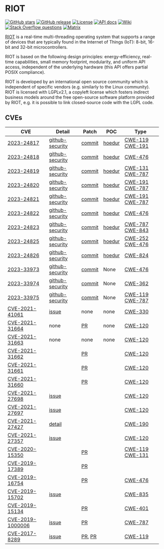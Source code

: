# RIOT

<a href="https://github.com/RIOT-OS/RIOT" target="_blank" rel="noopener noreferrer"><img src="https://img.shields.io/github/stars/RIOT-OS/RIOT.svg" alt="GitHub stars"></a> [![GitHub release][release-badge]][release-link] [![License][license-badge]][license-link] [![API docs][api-badge]][api-link] [![Wiki][wiki-badge]][wiki-link] [![Stack Overflow questions][stackoverflow-badge]][stackoverflow-link] [![Matrix][matrix-badge]][matrix-link]

[RIOT](https://github.com/RIOT-OS/RIOT) is a real-time multi-threading operating system that supports a range of devices that are typically found in the Internet of Things (IoT): 8-bit, 16-bit and 32-bit microcontrollers.

RIOT is based on the following design principles: energy-efficiency, real-time capabilities, small memory footprint, modularity, and uniform API access, independent of the underlying hardware (this API offers partial POSIX compliance).

RIOT is developed by an international open source community which is independent of specific vendors (e.g. similarly to the Linux community). RIOT is licensed with LGPLv2.1, a copyleft license which fosters indirect business models around the free open-source software platform provided by RIOT, e.g. it is possible to link closed-source code with the LGPL code.

## CVEs 


| CVE                                                          | Detail                                                       | Patch                                                        | POC                                                          | Type           |
| ------------------------------------------------------------ | ------------------------------------------------------------ | ------------------------------------------------------------ | ------------------------------------------------------------ | -------------- |
| [2023-24817](https://www.cve.org/CVERecord?id=CVE-2023-24817) | [github-security](https://github.com/RIOT-OS/RIOT/security/advisories/GHSA-xjgw-7638-29g5) | [commit](https://github.com/RIOT-OS/RIOT/commit/34dc1757f5621be48e226cfebb2f4c63505b5360) | [hoedur](https://github.com/fuzzware-fuzzer/hoedur-experiments/tree/main/04-prev-unknown-vulns/results/bug-reproducers/hoedur/Hoedur/riot/CVE-2023-24817/new-Bug-CVE-2023-24817) | [CWE-119](https://cwe.mitre.org/data/definitions/119.html) [CWE-191](https://cwe.mitre.org/data/definitions/191.html) |
| [2023-24818](https://www.cve.org/CVERecord?id=CVE-2023-24818) | [github-security](https://github.com/RIOT-OS/RIOT/security/advisories/GHSA-69h9-vj5r-xcg6) | [commit](https://github.com/RIOT-OS/RIOT/pull/18820/commits/f4fb746d1acaacc962daeed3aa71aadfe307d20e) | [hoedur](https://github.com/fuzzware-fuzzer/hoedur-experiments/tree/main/04-prev-unknown-vulns/results/bug-reproducers/hoedur/Hoedur/riot/CVE-2023-24818/new-Bug-CVE-2023-24818) | [CWE-476](https://cwe.mitre.org/data/definitions/476.html) |
| [2023-24819](https://www.cve.org/CVERecord?id=CVE-2023-24819) | [github-security](https://github.com/RIOT-OS/RIOT/security/advisories/GHSA-fv97-2448-gcf6) | [commit](https://github.com/RIOT-OS/RIOT/pull/18817/commits/73615161c01fcfbbc7216cf502cabb12c1598ee4) | [hoedur](https://github.com/fuzzware-fuzzer/hoedur-experiments/tree/main/04-prev-unknown-vulns/results/bug-reproducers/hoedur/Hoedur/riot/CVE-2023-24819/new-Bug-CVE-2023-24819) | [CWE-131](https://cwe.mitre.org/data/definitions/131.html) [CWE-787](https://cwe.mitre.org/data/definitions/787.html) |
| [2023-24820](https://www.cve.org/CVERecord?id=CVE-2023-24820) | [github-security](https://github.com/RIOT-OS/RIOT/security/advisories/GHSA-vpx8-h94p-9vrj) | [commit](https://github.com/RIOT-OS/RIOT/pull/18817/commits/2709fbd827b688fe62df2c77c316914f4a3a6d4a) | [hoedur](https://github.com/fuzzware-fuzzer/hoedur-experiments/blob/main/04-prev-unknown-vulns/results/bug-reproducers/hoedur/Hoedur/riot/CVE-2023-24820/new-Bug-CVE-2023-24820) | [CWE-191](https://cwe.mitre.org/data/definitions/191.html) [CWE-787](https://cwe.mitre.org/data/definitions/787.html) |
| [2023-24821](https://www.cve.org/CVERecord?id=CVE-2023-24821) | [github-security](https://github.com/RIOT-OS/RIOT/security/advisories/GHSA-2fpr-82xr-p887) | [commit](https://github.com/RIOT-OS/RIOT/pull/18817/commits/9728f727e75d7d78dbfb5918e0de1b938b7b6d2c) | [hoedur](https://github.com/fuzzware-fuzzer/hoedur-experiments/blob/main/04-prev-unknown-vulns/results/bug-reproducers/hoedur/Hoedur/riot/CVE-2023-24821/new-Bug-CVE-2023-24821) | [CWE-191](https://cwe.mitre.org/data/definitions/191.html) [CWE-787](https://cwe.mitre.org/data/definitions/787.html) |
| [2023-24822](https://www.cve.org/CVERecord?id=CVE-2023-24822) | [github-security](https://github.com/RIOT-OS/RIOT/security/advisories/GHSA-8x69-5fhj-72wh) | [commit](https://github.com/RIOT-OS/RIOT/pull/18817/commits/639c04325de4ceb9d444955f4927bfae95843a39) | [hoedur](https://github.com/fuzzware-fuzzer/hoedur-experiments/blob/main/04-prev-unknown-vulns/results/bug-reproducers/hoedur/Hoedur/riot/CVE-2023-24822/new-Bug-CVE-2023-24822) | [CWE-476](https://cwe.mitre.org/data/definitions/476.html) |
| [2023-24823](https://www.cve.org/CVERecord?id=CVE-2023-24823) | [github-security](https://github.com/RIOT-OS/RIOT/security/advisories/GHSA-jwmv-47p2-hgq2) | [commit](https://github.com/RIOT-OS/RIOT/pull/18817/commits/4a081f86616cb5c9dd0b5d7b286da03285d1652a) | [hoedur](https://github.com/fuzzware-fuzzer/hoedur-experiments/blob/main/04-prev-unknown-vulns/results/bug-reproducers/hoedur/Hoedur/riot/CVE-2023-24823/new-Bug-CVE-2023-24823) | [CWE-787](https://cwe.mitre.org/data/definitions/787.html) [CWE-843](https://cwe.mitre.org/data/definitions/843.html) |
| [2023-24825](https://www.cve.org/CVERecord?id=CVE-2023-24825) | [github-security](https://github.com/RIOT-OS/RIOT/security/advisories/GHSA-xqm8-xj74-fjw2) | [commit](https://github.com/RIOT-OS/RIOT/commit/0c522075445a62ce3102e141573ecc2788521897) | [hoedur](https://github.com/fuzzware-fuzzer/hoedur-experiments/tree/main/04-prev-unknown-vulns/results/bug-reproducers/hoedur/Hoedur/riot/CVE-2023-24825/new-Bug-CVE-2023-24825) | [CWE-252](https://cwe.mitre.org/data/definitions/252.html) [CWE-476](https://cwe.mitre.org/data/definitions/476.html) |
| [2023-24826](https://www.cve.org/CVERecord?id=CVE-2023-24826) | [github-security](https://github.com/RIOT-OS/RIOT/security/advisories/GHSA-xfj4-9g7w-f4gh) | [commit](https://github.com/RIOT-OS/RIOT/commit/287f030af20e829469cdf740606148018a5a220d) | [hoedur](https://github.com/fuzzware-fuzzer/hoedur-experiments/tree/main/04-prev-unknown-vulns/results/bug-reproducers/hoedur/Hoedur/riot/CVE-2023-24826/new-Bug-CVE-2023-24826) | [CWE-824](https://cwe.mitre.org/data/definitions/824.html) |
| [2023-33973](https://www.cve.org/CVERecord?id=CVE-2023-33973) | [github-security](https://github.com/RIOT-OS/RIOT/security/advisories/GHSA-r2pv-3jqc-vh7w) | [commit](https://github.com/RIOT-OS/RIOT/commit/c9d7863e5664a169035038628029bb07e090c5ff) | None | [CWE-476](https://cwe.mitre.org/data/definitions/476.html) |
| [2023-33974](https://www.cve.org/CVERecord?id=CVE-2023-33974) | [github-security](https://github.com/RIOT-OS/RIOT/security/advisories/GHSA-8m3w-mphf-wxm8) | [commit](https://github.com/RIOT-OS/RIOT/commit/31c6191f6196f1a05c9765cffeadba868e3b0723) | None | [CWE-362](https://cwe.mitre.org/data/definitions/362.html) |
| [2023-33975](https://www.cve.org/CVERecord?id=CVE-2023-33975) | [github-security](https://github.com/RIOT-OS/RIOT/security/advisories/GHSA-f6ff-g7mh-58q4) | [commit](https://github.com/RIOT-OS/RIOT/commit/1aeb90ee5555ae78b567a6365ae4ab71bfd1404b) | None | [CWE-119](https://cwe.mitre.org/data/definitions/119.html) [CWE-787](https://cwe.mitre.org/data/definitions/787.html) |
| [CVE-2021-41061](https://www.cve.org/CVERecord?id=CVE-2021-41061) | [issue](https://github.com/RIOT-OS/RIOT/issues/16844) | none | none | [CWE-330](https://cwe.mitre.org/data/definitions/330.html) |
| [CVE-2021-31664](https://www.cve.org/CVERecord?id=CVE-2021-31664) | none | [PR](https://github.com/RIOT-OS/RIOT/pull/15345) | none | [CWE-120](https://cwe.mitre.org/data/definitions/120.html) |
| [CVE-2021-31663](https://www.cve.org/CVERecord?id=CVE-2021-31663) | none | none | none | [CWE-120](https://cwe.mitre.org/data/definitions/120.html) |
| [CVE-2021-31662](https://www.cve.org/CVERecord?id=CVE-2021-31662) |  | [PR](https://github.com/RIOT-OS/RIOT/pull/15929) |  | [CWE-120](https://cwe.mitre.org/data/definitions/120.html) |
| [CVE-2021-31661](https://www.cve.org/CVERecord?id=CVE-2021-31661) |  | [PR](https://github.com/RIOT-OS/RIOT/pull/15945) |  | [CWE-120](https://cwe.mitre.org/data/definitions/120.html) |
| [CVE-2021-31660](https://www.cve.org/CVERecord?id=CVE-2021-31660) |  | [PR](https://github.com/RIOT-OS/RIOT/pull/15947) |  | [CWE-120](https://cwe.mitre.org/data/definitions/120.html) |
| [CVE-2021-27698](https://www.cve.org/CVERecord?id=CVE-2021-27698) | [issue](https://github.com/RIOT-OS/RIOT/issues/16085) |  |  | [CWE-120](https://cwe.mitre.org/data/definitions/120.html) |
| [CVE-2021-27697](https://www.cve.org/CVERecord?id=CVE-2021-27697) | [issue](https://github.com/RIOT-OS/RIOT/issues/16062) |  |  | [CWE-120](https://cwe.mitre.org/data/definitions/120.html) |
| [CVE-2021-27427](https://www.cve.org/CVERecord?id=CVE-2021-27427) | [detail](https://nvd.nist.gov/vuln/detail/CVE-2021-27427) |  |  | [CWE-190](https://cwe.mitre.org/data/definitions/190.html) |
| [CVE-2021-27357](https://www.cve.org/CVERecord?id=CVE-2021-27357) | [issue](https://github.com/RIOT-OS/RIOT/issues/16018) |  |  | [CWE-120](https://cwe.mitre.org/data/definitions/120.html) |
| [CVE-2020-15350](https://www.cve.org/CVERecord?id=CVE-2020-15350) |  | [PR](https://github.com/RIOT-OS/RIOT/pull/14400) |  | [CWE-119](https://cwe.mitre.org/data/definitions/119.html)	[CWE-131](https://cwe.mitre.org/data/definitions/131.html) |
| [CVE-2019-17389](https://www.cve.org/CVERecord?id=CVE-2019-17389) |  | [PR](https://github.com/RIOT-OS/RIOT/pull/12382) |  |  |
| [CVE-2019-16754](https://www.cve.org/CVERecord?id=CVE-2019-16754) |  | [PR](https://github.com/RIOT-OS/RIOT/pull/12293) |  | [CWE-476](https://cwe.mitre.org/data/definitions/476.html) |
| [CVE-2019-15702](https://www.cve.org/CVERecord?id=CVE-2019-15702) | [issue](https://github.com/RIOT-OS/RIOT/issues/12086) |  |  | [CWE-835](https://cwe.mitre.org/data/definitions/835.html) |
| [CVE-2019-15134](https://www.cve.org/CVERecord?id=CVE-2019-15134) |  | [PR](https://github.com/RIOT-OS/RIOT/pull/12001) |  | [CWE-401](https://cwe.mitre.org/data/definitions/401.html) |
| [CVE-2019-1000006](https://www.cve.org/CVERecord?id=CVE-2019-1000006) | [issue](https://github.com/RIOT-OS/RIOT/issues/10739) | [PR](https://github.com/RIOT-OS/RIOT/pull/10740) |  | [CWE-787](https://cwe.mitre.org/data/definitions/787.html) |
| [CVE-2017-8289](https://www.cve.org/CVERecord?id=CVE-2017-8289) | [issue](https://github.com/RIOT-OS/RIOT/issues/6840) | [PR](https://github.com/RIOT-OS/RIOT/pull/6961), [PR](https://github.com/RIOT-OS/RIOT/pull/6962) |  | [CWE-119](https://cwe.mitre.org/data/definitions/119.html) |

[api-badge]: https://img.shields.io/badge/docs-API-informational.svg
[api-link]: https://doc.riot-os.org/
[license-badge]: https://img.shields.io/github/license/RIOT-OS/RIOT
[license-link]: https://github.com/RIOT-OS/RIOT/blob/master/LICENSE
[master-ci-badge]: https://ci.riot-os.org/job/branch/master/badge
[master-ci-link]: https://ci.riot-os.org/details/branch/master
[matrix-badge]: https://img.shields.io/badge/chat-Matrix-brightgreen.svg
[matrix-link]: https://matrix.to/#/#riot-os:matrix.org
[merge-chance-link]: https://merge-chance.info/target?repo=RIOT-OS/RIOT
[release-badge]: https://img.shields.io/github/release/RIOT-OS/RIOT.svg
[release-link]: https://github.com/RIOT-OS/RIOT/releases/latest
[stackoverflow-badge]: https://img.shields.io/badge/stackoverflow-%5Briot--os%5D-yellow
[stackoverflow-link]: https://stackoverflow.com/questions/tagged/riot-os
[twitter-badge]: https://img.shields.io/badge/social-Twitter-informational.svg
[twitter-link]: https://twitter.com/RIOT_OS
[wiki-badge]: https://img.shields.io/badge/docs-Wiki-informational.svg
[wiki-link]: https://github.com/RIOT-OS/RIOT/wiki
